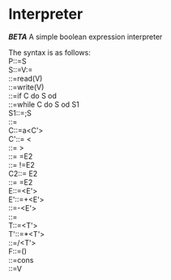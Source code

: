 Interpreter
===========
***BETA***
A simple boolean expression interpreter

The syntax is as follows:				
P::=S              
S::=V:=<E><S1>              
 ::=read(V)<S1>                  
 ::=write(V)<S1>                 
 ::=if C do S od<S1>                
 ::=while C do S od S1                
S1::=;S              
  ::=                 
C::=a<C'>             
C'::= <<C2>              
  ::= ><C2>             
  ::= =E2                
  ::= !=E2             
C2::= E2                 
  ::= =E2              
E::=<T><E'>             
E'::=+<T><E'>            
  ::=-<T><E'>           
  ::=              
T::=<F><T'>               
T'::=*<F><T'>              
  ::=/<F><T'>               
F::=(<E>)               
 ::=cons              
 ::=V                    
